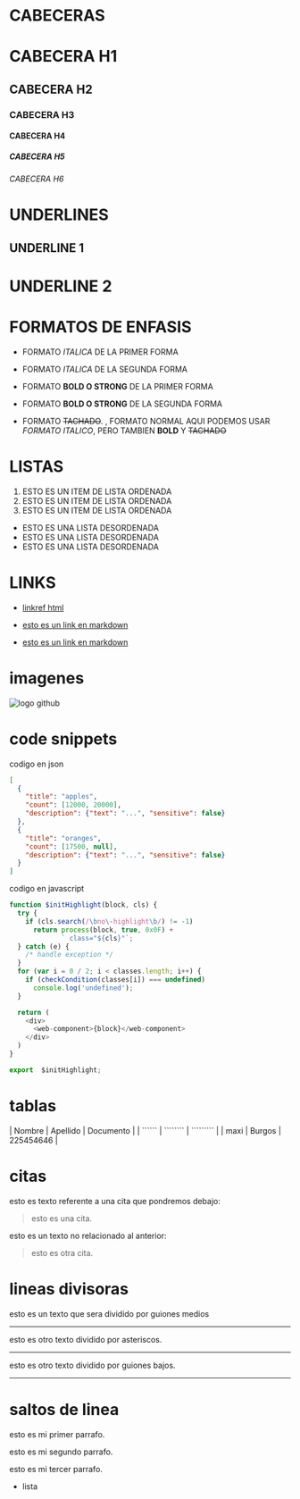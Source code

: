 # CABECERAS
# CABECERA H1
## CABECERA H2
### CABECERA H3
#### CABECERA H4
##### CABECERA H5
###### CABECERA H6


# UNDERLINES

UNDERLINE 1
-----------

UNDERLINE 2
===========

# FORMATOS DE ENFASIS

- FORMATO *ITALICA* DE LA PRIMER FORMA
- FORMATO _ITALICA_ DE LA SEGUNDA FORMA

- FORMATO **BOLD O STRONG** DE LA PRIMER FORMA
- FORMATO __BOLD O STRONG__ DE LA SEGUNDA FORMA

- FORMATO ~~TACHADO~~. , FORMATO NORMAL
AQUI PODEMOS USAR *FORMATO ITALICO*, PERO TAMBIEN **BOLD** Y ~~TACHADO~~

# LISTAS
1. ESTO ES UN ITEM DE LISTA ORDENADA
2. ESTO ES UN ITEM DE LISTA ORDENADA
3. ESTO ES UN ITEM DE LISTA ORDENADA
- ESTO ES UNA LISTA DESORDENADA
- ESTO ES UNA LISTA DESORDENADA
- ESTO ES UNA LISTA DESORDENADA

# LINKS
- <a href= "http://google.com">linkref html</a>

- [esto es un link en markdown](http://www.google.com)
- [esto es un link en markdown](index.html)

# imagenes

![logo github](https://1000logos.net/wp-content/uploads/2021/05/GitHub-logo.png)

# code snippets
codigo en json
```JSON
[
  {
    "title": "apples",
    "count": [12000, 20000],
    "description": {"text": "...", "sensitive": false}
  },
  {
    "title": "oranges",
    "count": [17500, null],
    "description": {"text": "...", "sensitive": false}
  }
]
```
codigo en javascript
``` Javascript
function $initHighlight(block, cls) {
  try {
    if (cls.search(/\bno\-highlight\b/) != -1)
      return process(block, true, 0x0F) +
             ` class="${cls}"`;
  } catch (e) {
    /* handle exception */
  }
  for (var i = 0 / 2; i < classes.length; i++) {
    if (checkCondition(classes[i]) === undefined)
      console.log('undefined');
  }

  return (
    <div>
      <web-component>{block}</web-component>
    </div>
  )
}

export  $initHighlight;

```

# tablas

| Nombre | Apellido | Documento |
| `````` | ```````` | ````````` |
|  maxi  | Burgos   | 225454646 |

# citas

esto es texto  referente a una cita que pondremos debajo:
> esto es una cita.


esto es un texto no relacionado al anterior:
> esto es otra cita.

# lineas divisoras
 esto es un texto que sera dividido por guiones medios
 
 ---
 esto es otro texto dividido por asteriscos.

 ***

 esto es otro texto dividido por guiones bajos.

 ___

 # saltos de linea
esto es mi primer parrafo.

esto es mi segundo parrafo.

esto es mi tercer parrafo.
- lista





